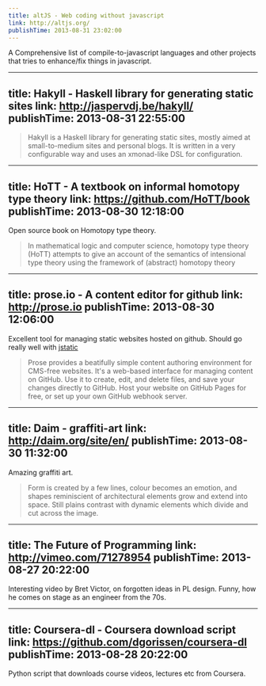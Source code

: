 ```yaml
---
title: altJS - Web coding without javascript
link: http://altjs.org/
publishTime: 2013-08-31 23:02:00
---
```

A Comprehensive list of compile-to-javascript languages and other
projects that tries to enhance/fix things in javascript.

---
title: Hakyll - Haskell library for generating static sites
link: http://jaspervdj.be/hakyll/
publishTime: 2013-08-31 22:55:00
---
> Hakyll is a Haskell library for generating static sites, mostly aimed
> at small-to-medium sites and personal blogs. It is written in a very 
> configurable way and uses an xmonad-like DSL for configuration.

---
title: HoTT - A textbook on informal homotopy type theory
link: https://github.com/HoTT/book
publishTime: 2013-08-30 12:18:00
---
Open source book on Homotopy type theory.
> In mathematical logic and computer science, homotopy type theory (HoTT)
> attempts to give an account of the semantics of intensional type theory 
> using the framework of (abstract) homotopy theory


---
title: prose.io - A content editor for github
link: http://prose.io
publishTime: 2013-08-30 12:06:00
---
Excellent tool for managing static websites hosted on github.
Should go really well with [jstatic](https://github.com/azeem/jstatic)
> Prose provides a beatifully simple content authoring environment 
> for CMS-free websites. It's a web-based interface for managing 
> content on GitHub. Use it to create, edit, and delete files, and
> save your changes directly to GitHub. Host your website on GitHub 
> Pages for free, or set up your own GitHub webhook server.


---
title: Daim - graffiti-art
link: http://daim.org/site/en/
publishTime: 2013-08-30 11:32:00
---
Amazing graffiti art.
> Form is created by a few lines, colour becomes an emotion,
> and shapes reminiscient of architectural elements grow and 
> extend into space. Still plains contrast with dynamic 
> elements which divide and cut across the image.

---
title: The Future of Programming
link: http://vimeo.com/71278954
publishTime: 2013-08-27 20:22:00
---
Interesting video by Bret Victor, on forgotten
ideas in PL design. Funny, how he comes on stage
as an engineer from the 70s.

---
title: Coursera-dl - Coursera download script
link: https://github.com/dgorissen/coursera-dl
publishTime: 2013-08-28 20:22:00
---
Python script that downloads course videos, lectures etc
from Coursera.
